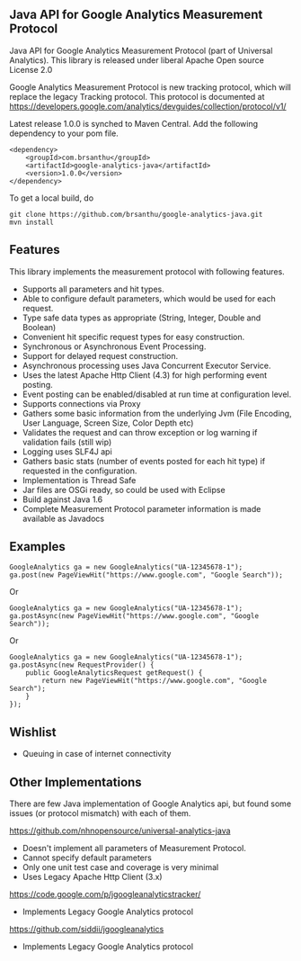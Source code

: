 Java API for Google Analytics Measurement Protocol
---------------------------------------------------
Java API for Google Analytics Measurement Protocol (part of Universal Analytics). This library
is released under liberal Apache Open source License 2.0

Google Analytics Measurement Protocol is new tracking protocol, which will replace the legacy Tracking protocol.
This protocol is documented at https://developers.google.com/analytics/devguides/collection/protocol/v1/

Latest release 1.0.0 is synched to Maven Central. Add the following dependency to your pom file.

	<dependency>
		<groupId>com.brsanthu</groupId>
		<artifactId>google-analytics-java</artifactId>
		<version>1.0.0</version>
	</dependency>

To get a local build, do

	git clone https://github.com/brsanthu/google-analytics-java.git
	mvn install

Features
--------------
This library implements the measurement protocol with following features.

* Supports all parameters and hit types.
* Able to configure default parameters, which would be used for each request.
* Type safe data types as appropriate (String, Integer, Double and Boolean)
* Convenient hit specific request types for easy construction.
* Synchronous or Asynchronous Event Processing.
* Support for delayed request construction.
* Asynchronous processing uses Java Concurrent Executor Service.
* Uses the latest Apache Http Client (4.3) for high performing event posting.
* Event posting can be enabled/disabled at run time at configuration level.
* Supports connections via Proxy
* Gathers some basic information from the underlying Jvm (File Encoding, User Language, Screen Size, Color Depth etc)
* Validates the request and can throw exception or log warning if validation fails (still wip)
* Logging uses SLF4J api
* Gathers basic stats (number of events posted for each hit type) if requested in the configuration.
* Implementation is Thread Safe
* Jar files are OSGi ready, so could be used with Eclipse
* Build against Java 1.6
* Complete Measurement Protocol parameter information is made available as Javadocs

Examples
-------------

	GoogleAnalytics ga = new GoogleAnalytics("UA-12345678-1");
	ga.post(new PageViewHit("https://www.google.com", "Google Search"));

Or

	GoogleAnalytics ga = new GoogleAnalytics("UA-12345678-1");
	ga.postAsync(new PageViewHit("https://www.google.com", "Google Search"));

Or

	GoogleAnalytics ga = new GoogleAnalytics("UA-12345678-1");
	ga.postAsync(new RequestProvider() {
		public GoogleAnalyticsRequest getRequest() {
			return new PageViewHit("https://www.google.com", "Google Search");
		}
	});

Wishlist
--------------
* Queuing in case of internet connectivity

Other Implementations
---------------------

There are few Java implementation of Google Analytics api, but found some issues (or protocol mismatch) with each of them.

https://github.com/nhnopensource/universal-analytics-java
* Doesn't implement all parameters of Measurement Protocol.
* Cannot specify default parameters
* Only one unit test case and coverage is very minimal
* Uses Legacy Apache Http Client (3.x)

https://code.google.com/p/jgoogleanalyticstracker/
* Implements Legacy Google Analytics protocol

https://github.com/siddii/jgoogleanalytics
* Implements Legacy Google Analytics protocol
